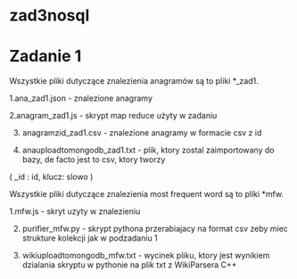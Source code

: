 # zad3nosql
<h1> Zadanie 1 </h2>

Wszystkie pliki dutyczące znalezienia anagramów są to pliki *_zad1.

1.ana_zad1.json - znalezione anagramy

2.anagram_zad1.js - skrypt map reduce użyty w zadaniu

3. anagramzid_zad1.csv - znalezione anagramy w formacie csv z id

4. anauploadtomongodb_zad1.txt - plik, ktory zostal zaimportowany do bazy, de facto jest to csv, ktory tworzy


( _id : id, klucz: slowo )

Wszystkie pliki dutyczące znalezienia most frequent word są to pliki *mfw.

1.mfw.js - skryt uzyty w znalezieniu

2. purifier_mfw.py - skrypt pythona przerabiajacy na format csv zeby miec strukture kolekcji jak w podzadaniu 1


3.  wikiuploadtomongodb_mfw.txt - wycinek pliku, ktory jest wynikiem dzialania skryptu w pythonie na plik txt z WikiParsera C++
